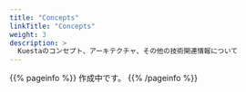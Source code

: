 ```yaml
---
title: "Concepts"
linkTitle: "Concepts"
weight: 3
description: >
  Kuestaのコンセプト、アーキテクチャ、その他の技術関連情報について
---
```


{{% pageinfo %}}
作成中です。
{{% /pageinfo %}}
